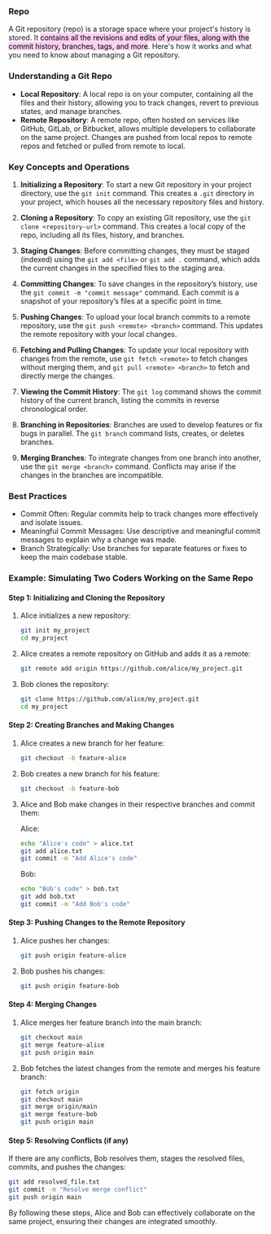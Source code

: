 ### Repo
A Git repository (repo) is a storage space where your project's history is stored. It <mark style="background: #FFB8EBA6;">contains all the revisions and edits of your files, along with the commit history, branches, tags, and more</mark>. Here's how it works and what you need to know about managing a Git repository.

### Understanding a Git Repo

- **Local Repository**: A local repo is on your computer, containing all the files and their history, allowing you to track changes, revert to previous states, and manage branches. 
- **Remote Repository**: A remote repo, often hosted on services like GitHub, GitLab, or Bitbucket, allows multiple developers to collaborate on the same project. Changes are pushed from local repos to remote repos and fetched or pulled from remote to local.

### Key Concepts and Operations

1. **Initializing a Repository**: To start a new Git repository in your project directory, use the `git init` command. This creates a `.git` directory in your project, which houses all the necessary repository files and history.

2. **Cloning a Repository**: To copy an existing Git repository, use the `git clone <repository-url>` command. This creates a local copy of the repo, including all its files, history, and branches.

3. **Staging Changes**: Before committing changes, they must be staged (indexed) using the `git add <file>` or `git add .` command, which adds the current changes in the specified files to the staging area.

4. **Committing Changes**: To save changes in the repository’s history, use the `git commit -m "commit message"` command. Each commit is a snapshot of your repository’s files at a specific point in time.

5. **Pushing Changes**: To upload your local branch commits to a remote repository, use the `git push <remote> <branch>` command. This updates the remote repository with your local changes.

6. **Fetching and Pulling Changes**: To update your local repository with changes from the remote, use `git fetch <remote>` to fetch changes without merging them, and `git pull <remote> <branch>` to fetch and directly merge the changes.

7. **Viewing the Commit History**: The `git log` command shows the commit history of the current branch, listing the commits in reverse chronological order.

8. **Branching in Repositories**: Branches are used to develop features or fix bugs in parallel. The `git branch` command lists, creates, or deletes branches.

9. **Merging Branches**: To integrate changes from one branch into another, use the `git merge <branch>` command. Conflicts may arise if the changes in the branches are incompatible.

### Best Practices
- Commit Often: Regular commits help to track changes more effectively and isolate issues.
- Meaningful Commit Messages: Use descriptive and meaningful commit messages to explain why a change was made.
- Branch Strategically: Use branches for separate features or fixes to keep the main codebase stable.

### Example: Simulating Two Coders Working on the Same Repo

#### Step 1: Initializing and Cloning the Repository

1. Alice initializes a new repository:

   ```sh
   git init my_project
   cd my_project
   ```

2. Alice creates a remote repository on GitHub and adds it as a remote:

   ```sh
   git remote add origin https://github.com/alice/my_project.git
   ```

3. Bob clones the repository:

   ```sh
   git clone https://github.com/alice/my_project.git
   cd my_project
   ```

#### Step 2: Creating Branches and Making Changes

1. Alice creates a new branch for her feature:

   ```sh
   git checkout -b feature-alice
   ```

2. Bob creates a new branch for his feature:

   ```sh
   git checkout -b feature-bob
   ```

3. Alice and Bob make changes in their respective branches and commit them:

   Alice:

   ```sh
   echo "Alice's code" > alice.txt
   git add alice.txt
   git commit -m "Add Alice's code"
   ```

   Bob:

   ```sh
   echo "Bob's code" > bob.txt
   git add bob.txt
   git commit -m "Add Bob's code"
   ```

#### Step 3: Pushing Changes to the Remote Repository

1. Alice pushes her changes:

   ```sh
   git push origin feature-alice
   ```

2. Bob pushes his changes:

   ```sh
   git push origin feature-bob
   ```

#### Step 4: Merging Changes

1. Alice merges her feature branch into the main branch:

   ```sh
   git checkout main
   git merge feature-alice
   git push origin main
   ```

2. Bob fetches the latest changes from the remote and merges his feature branch:

   ```sh
   git fetch origin
   git checkout main
   git merge origin/main
   git merge feature-bob
   git push origin main
   ```

#### Step 5: Resolving Conflicts (if any)

If there are any conflicts, Bob resolves them, stages the resolved files, commits, and pushes the changes:

   ```sh
   git add resolved_file.txt
   git commit -m "Resolve merge conflict"
   git push origin main
   ```

By following these steps, Alice and Bob can effectively collaborate on the same project, ensuring their changes are integrated smoothly.